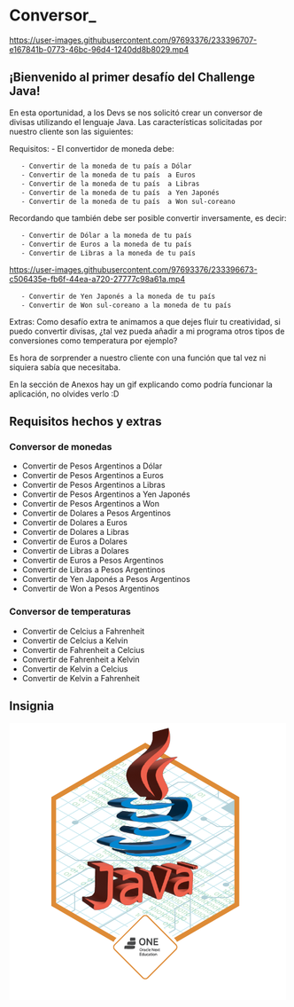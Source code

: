 # Conversor_



https://user-images.githubusercontent.com/97693376/233396707-e167841b-0773-46bc-96d4-1240dd8b8029.mp4



<h2> ¡Bienvenido al primer desafío del Challenge Java! </h2>

<p> En esta oportunidad, a los Devs se nos solicitó crear un conversor de divisas utilizando el lenguaje Java. Las características solicitadas por nuestro cliente son las siguientes: </p>
<p>
Requisitos:
- El convertidor de moneda debe:

       - Convertir de la moneda de tu país a Dólar
       - Convertir de la moneda de tu país  a Euros
       - Convertir de la moneda de tu país  a Libras 
       - Convertir de la moneda de tu país  a Yen Japonés
       - Convertir de la moneda de tu país  a Won sul-coreano
       
Recordando que también debe ser posible convertir inversamente, es decir:

       - Convertir de Dólar a la moneda de tu país
       - Convertir de Euros a la moneda de tu país
       - Convertir de Libras a la moneda de tu país

https://user-images.githubusercontent.com/97693376/233396673-c506435e-fb6f-44ea-a720-27777c98a61a.mp4


       - Convertir de Yen Japonés a la moneda de tu país
       - Convertir de Won sul-coreano a la moneda de tu país
Extras:
Como desafío extra te animamos a que dejes fluir tu creatividad, si puedo convertir divisas, ¿tal vez pueda añadir a mi programa otros tipos de conversiones como temperatura por ejemplo?

Es hora de sorprender a nuestro cliente con una función que tal vez ni siquiera sabía que necesitaba.

En la sección de Anexos hay un gif explicando como podría funcionar la aplicación, no olvides verlo :D
</p>

<h2> Requisitos hechos y extras</h2>

<h3> Conversor de monedas </h3>
<ul>
       <li> Convertir de Pesos Argentinos a Dólar </li>
       <li> Convertir de Pesos Argentinos  a Euros </li>
       <li> Convertir de Pesos Argentinos  a Libras </li>
       <li> Convertir de Pesos Argentinos  a Yen Japonés </li>
       <li> Convertir de Pesos Argentinos  a Won </li>
       <li> Convertir de Dolares a Pesos Argentinos </li>
       <li> Convertir de Dolares a Euros </li>
       <li> Convertir de Dolares a Libras </li>
       <li> Convertir de Euros a Dolares </li>
       <li> Convertir de Libras a Dolares </li>
       <li> Convertir de Euros a Pesos Argentinos </li>
       <li> Convertir de Libras a Pesos Argentinos </li>
       <li> Convertir de Yen Japonés a Pesos Argentinos </li>
       <li> Convertir de Won  a Pesos Argentinos </li>
</ul>

<h3> Conversor de temperaturas </h3>

<ul> 
       <li> Convertir de Celcius a Fahrenheit </li>
       <li> Convertir de Celcius a Kelvin </li>
       <li> Convertir de Fahrenheit a Celcius </li>
       <li> Convertir de Fahrenheit a Kelvin </li>
       <li> Convertir de Kelvin a Celcius </li>
       <li> Convertir de Kelvin a Fahrenheit </li>
</ul>

<h2> Insignia </h2>

![](https://github.com/lorenavtobares/Conversor_/blob/master/src/conversor/Imagenes%20y%20presentacion/Insignia.png)




